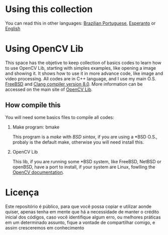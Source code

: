# Using this collection

You can read this in other languages: [Brazilian Portuguese](https://gitlab.com/ufrrj/opencv/blob/master/README.pt-BR.md), [Esperanto](https://gitlab.com/ufrrj/opencv/blob/master/README.eo.md) or [English](https://gitlab.com/ufrrj/opencv/blob/master/README.md)


# Using OpenCV Lib

This space has the objetive to keep collection of basics codes to learn how to use OpenCV Lib, starting with simples examples, like opening a image and showing it.  It shows how to use it in more advance code, like image and video processing.
All codes are in C++ language, and I use my main O.S. [FreeBSD](http://freebsd.org) and [Clang compiler version 8.0](https://clang.llvm.org/).
More information can be accessed on the main site of [OpenCV Lib](https://opencv.org/).

## How compile this

You will need some basics files to compile all codes:

1. Make program: bmake

	This program is a *make* with *BSD sintax*, if you are using a *BSD O.S., probaly is the default make, otherwise you will need install this.

2. OpenCV Lib

	This lib, if you are running some *BSD system, like FreeBSD, NetBSD or openBSD, have a port to install, if your system are Linux, fowlling the [OpenCV documentation](https://docs.opencv.org/2.4/doc/tutorials/introduction/linux_install/linux_install.html). 


# Licença

Este repositório é público, para que você possa copiar e utilizar aonde quiser, apenas tenha em mente que há a necessidade de manter o crédito inicial dos códigos, caso você identifique algum erro, ou melhores práticas em um determinado assunto, fique a vontade de compartilhar comigo, e assim cresceremos em conhecimento

